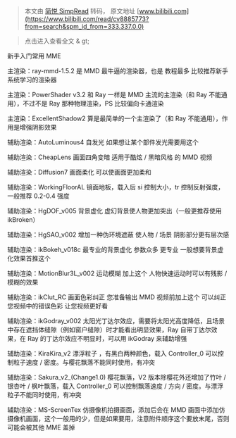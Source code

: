 > 本文由 [简悦 SimpRead](http://ksria.com/simpread/) 转码， 原文地址 [www.bilibili.com](https://www.bilibili.com/read/cv8885773?from=search&spm_id_from=333.337.0.0)

> 点击进入查看全文 & gt;

新手入门常用 MME

主渲染：ray-mmd-1.5.2 是 MMD 最牛逼的渲染器，也是 教程最多 比较推荐新手系统学习的渲染器

主渲染：PowerShader v3.2 和 Ray 一样是 MMD 主流的主渲染（和 Ray 不能通用），不过不是 Ray 那种物理渲染，PS 比较偏向卡通渲染

主渲染：ExcellentShadow2 算是最简单的一个主渲染了（和 Ray 不能通用），作用是增强阴影效果

辅助渲染：AutoLuminous4 自发光 如果想让某个部件发光需要用这个

辅助渲染：CheapLens 画面四角变暗 适用于酷炫 / 黑暗风格 的 MMD 视频

辅助渲染：Diffusion7 画面柔化 可以使画面更加柔和

辅助渲染：WorkingFloorAL 镜面地板，载入后 si 控制大小，tr 控制反射强度，一般推荐 0.2-0.4 强度

辅助渲染：HgDOF_v005 背景虚化 虚幻背景使人物更加突出（一般更推荐使用 ikBroken）

辅助渲染：HgSAO_v002 增加一种伪环境遮蔽 使人物 / 场景 阴影部分更有层次感

辅助渲染：ikBokeh_v018c 最专业的背景虚化 参数众多 更专业 一般想要背景虚化效果首推这个

辅助渲染：MotionBlur3L_v002 运动模糊 加上这个 人物快速运动时可以有残影 / 模糊的效果

辅助渲染：ikClut_RC 画面色彩纠正 您准备输出 MMD 视频前加上这个 可以纠正您视频中的错误色彩 让您视频更好看

辅助渲染：ikGodray_v002 太阳光丁达尔效应，需要将太阳光高度降低，且场景中存在遮挡体缝隙（例如窗户缝隙）时才能看出明显效果，Ray 自带丁达尔效果，在 Ray 的丁达尔效应不明显时，可以用 ikGodray 来辅助增强

辅助渲染：KiraKira_v2 漂浮粒子 ，有黑白两种颜色，载入 Controller_0 可以控制粒子速度 / 密度。与樱花飘落不能同时使用，有冲突

辅助渲染：Sakura_v2_(Change1.0) 樱花飘落，V2 版本除樱花外还增加了竹叶 / 银杏叶 / 枫叶飘落，载入 Controller_0 可以控制飘落速度 / 方向 / 密度。与漂浮粒子不能同时使用，有冲突

辅助渲染：MS-ScreenTex 仿摄像机拍摄画面，添加后会在 MMD 画面中添加仿摄像机画面，这个一般用的少，但是如果要用，注意附件顺序这个要放末尾，否则可能会被其他 MME 盖掉